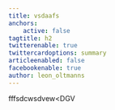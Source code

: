 ```yaml
---
title: vsdaafs
anchors:
    active: false
tagtitle: h2
twitterenable: true
twittercardoptions: summary
articleenabled: false
facebookenable: true
author: leon_oltmanns
---
```


fffsdcwsdvew<DGV